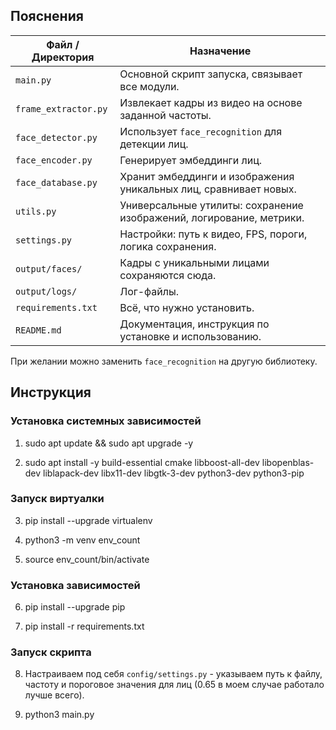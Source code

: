 ## Пояснения

| Файл / Директория    | Назначение                                                           |
| -------------------- | -------------------------------------------------------------------- |
| `main.py`            | Основной скрипт запуска, связывает все модули.                       |
| `frame_extractor.py` | Извлекает кадры из видео на основе заданной частоты.                 |
| `face_detector.py`   | Использует `face_recognition` для детекции лиц.                      |
| `face_encoder.py`    | Генерирует эмбеддинги лиц.                                           |
| `face_database.py`   | Хранит эмбеддинги и изображения уникальных лиц, сравнивает новых.    |
| `utils.py`           | Универсальные утилиты: сохранение изображений, логирование, метрики. |
| `settings.py`        | Настройки: путь к видео, FPS, пороги, логика сохранения.             |
| `output/faces/`      | Кадры с уникальными лицами сохраняются сюда.                         |
| `output/logs/`       | Лог-файлы.                                                           |
| `requirements.txt`   | Всё, что нужно установить.                                           |
| `README.md`          | Документация, инструкция по установке и использованию.               |


При желании можно заменить `face_recognition` на другую библиотеку.

## Инструкция

### Установка системных зависимостей

1. sudo apt update && sudo apt upgrade -y

2. sudo apt install -y build-essential cmake libboost-all-dev libopenblas-dev liblapack-dev libx11-dev libgtk-3-dev python3-dev python3-pip

### Запуск виртуалки

3.  pip install --upgrade virtualenv

4. python3 -m venv env_count

5. source env_count/bin/activate

### Установка зависимостей

6. pip install --upgrade pip

7. pip install -r requirements.txt

### Запуск скрипта

8. Настраиваем под себя `config/settings.py` - указываем путь к файлу, частоту и пороговое значения для лиц (0.65 в моем случае работало лучше всего).

9. python3 main.py
